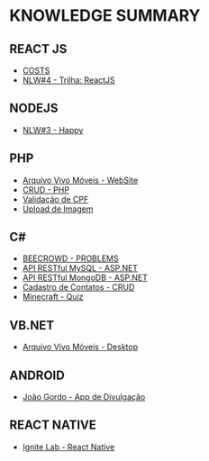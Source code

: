 # KNOWLEDGE SUMMARY

## REACT JS

- <a href="https://github.com/Guilherme-Maciel/costs">COSTS</a>
- <a href="https://github.com/Guilherme-Maciel/NLW-4-ReactJS">NLW#4 - Trilha: ReactJS</a>

## NODEJS

- <a href="https://github.com/Guilherme-Maciel/NLW-3-HAPPY">NLW#3 - Happy</a>

## PHP

- <a href="https://github.com/Guilherme-Maciel/ArquivoVivo-Website">Arquivo Vivo Móveis - WebSite</a>
- <a href="https://github.com/Guilherme-Maciel/crud-php">CRUD - PHP</a>
- <a href="https://github.com/Guilherme-Maciel/validacao-cpf">Validação de CPF</a>
- <a href="https://github.com/Guilherme-Maciel/image-upload-php">Upload de Imagem</a>

## C#

- <a href="https://github.com/Guilherme-Maciel/CSHARP-Beecrowd_Problems">BEECROWD - PROBLEMS</a>
- <a href="https://github.com/Guilherme-Maciel/webapi-aspnet">API RESTful MySQL - ASP.NET</a>
- <a href="https://github.com/Guilherme-Maciel/API_ASP.NET-MongoDB">API RESTful MongoDB - ASP.NET</a>
- <a href="https://github.com/Guilherme-Maciel/Cadastro-Contatos_ASPNET">Cadastro de Contatos - CRUD</a>
- <a href="https://github.com/Guilherme-Maciel/Minecraft_Quiz_Minigame">Minecraft - Quiz</a>

## VB.NET

- <a href="https://github.com/Guilherme-Maciel/ArquivoVivo-Desktop">Arquivo Vivo Móveis - Desktop</a>

## ANDROID

- <a href="https://github.com/Guilherme-Maciel/J.Gordo-EclipseAndroid">João Gordo - App de Divulgação</a>

## REACT NATIVE

- <a href="https://github.com/Guilherme-Maciel/ignite-lab-react-native">Ignite Lab - React Native</a>


